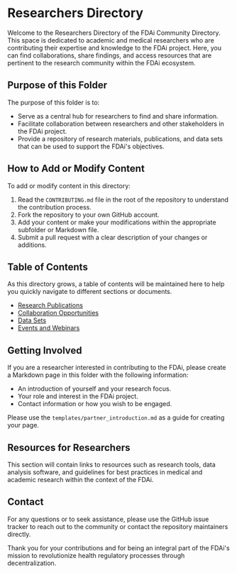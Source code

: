 # Researchers Directory

Welcome to the Researchers Directory of the FDAi Community Directory. This space is dedicated to academic and medical researchers who are contributing their expertise and knowledge to the FDAi project. Here, you can find collaborations, share findings, and access resources that are pertinent to the research community within the FDAi ecosystem.

## Purpose of this Folder

The purpose of this folder is to:
- Serve as a central hub for researchers to find and share information.
- Facilitate collaboration between researchers and other stakeholders in the FDAi project.
- Provide a repository of research materials, publications, and data sets that can be used to support the FDAi's objectives.

## How to Add or Modify Content

To add or modify content in this directory:
1. Read the `CONTRIBUTING.md` file in the root of the repository to understand the contribution process.
2. Fork the repository to your own GitHub account.
3. Add your content or make your modifications within the appropriate subfolder or Markdown file.
4. Submit a pull request with a clear description of your changes or additions.

## Table of Contents

As this directory grows, a table of contents will be maintained here to help you quickly navigate to different sections or documents.

- [Research Publications](#research-publications)
- [Collaboration Opportunities](#collaboration-opportunities)
- [Data Sets](#data-sets)
- [Events and Webinars](#events-and-webinars)

## Getting Involved

If you are a researcher interested in contributing to the FDAi, please create a Markdown page in this folder with the following information:
- An introduction of yourself and your research focus.
- Your role and interest in the FDAi project.
- Contact information or how you wish to be engaged.

Please use the `templates/partner_introduction.md` as a guide for creating your page.

## Resources for Researchers

This section will contain links to resources such as research tools, data analysis software, and guidelines for best practices in medical and academic research within the context of the FDAi.

## Contact

For any questions or to seek assistance, please use the GitHub issue tracker to reach out to the community or contact the repository maintainers directly.

Thank you for your contributions and for being an integral part of the FDAi's mission to revolutionize health regulatory processes through decentralization.

